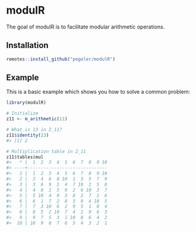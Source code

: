
<!-- README.md is generated from README.Rmd. Please edit that file -->

# modulR

<!-- badges: start -->

<!-- badges: end -->

The goal of modulR is to facilitate modular arithmetic operations.

## Installation

``` r
remotes::install_github("pegeler/modulR")
```

## Example

This is a basic example which shows you how to solve a common problem:

``` r
library(modulR)

# Initialize
z11 <- m_arithmetic(11)

# What is 13 in Z_11?
z11$identity(13)
#> [1] 2

# Multiplication table in Z_11
z11$tables$mul
#>   * |  1  2  3  4  5  6  7  8  9 10
#> ----+------------------------------
#>   1 |  1  2  3  4  5  6  7  8  9 10
#>   2 |  2  4  6  8 10  1  3  5  7  9
#>   3 |  3  6  9  1  4  7 10  2  5  8
#>   4 |  4  8  1  5  9  2  6 10  3  7
#>   5 |  5 10  4  9  3  8  2  7  1  6
#>   6 |  6  1  7  2  8  3  9  4 10  5
#>   7 |  7  3 10  6  2  9  5  1  8  4
#>   8 |  8  5  2 10  7  4  1  9  6  3
#>   9 |  9  7  5  3  1 10  8  6  4  2
#>  10 | 10  9  8  7  6  5  4  3  2  1
```
